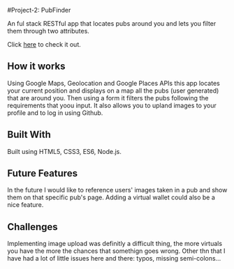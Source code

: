 #Project-2: PubFinder


An ful stack RESTful app that locates pubs around you and lets you filter them through two attributes.

Click [here](https://sheltered-cove-35035.herokuapp.com/) to check it out.


## How it works

Using Google Maps, Geolocation and Google Places APIs this app locates your current position and displays on a map all the pubs (user generated) that are around you. Then using a form it filters the pubs following the requirements that yoou input. It also allows you to upland images to your profile and to log in using Github. 


## Built With

Built using HTML5, CSS3, ES6, Node.js.

## Future Features 

In the future I would like to reference users' images taken in a pub and show them on that specific pub's page. Adding a virtual wallet could also be a nice feature.

## Challenges 
Implementing image upload was definitly a difficult thing, the more virtuals you have the more the chances that somethign goes wrong. Other thn that I have had a lot of little issues here and there: typos, missing semi-colons... 
